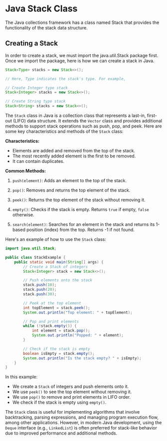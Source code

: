# Java Stack Class

The Java collections framework has a class named Stack that provides the functionality of the stack data structure.


## Creating a Stack
In order to create a stack, we must import the java.util.Stack package first. Once we import the package, here is how we can create a stack in Java.
```java
Stack<Type> stacks = new Stack<>();

// Here, Type indicates the stack's type. For example,

// Create Integer type stack
Stack<Integer> stacks = new Stack<>();

// Create String type stack
Stack<String> stacks = new Stack<>();

```


The `Stack` class in Java is a collection class that represents a last-in, first-out (LIFO) data structure. It extends the `Vector` class and provides additional methods to support stack operations such as push, pop, and peek. Here are some key characteristics and methods of the `Stack` class:

**Characteristics:**
- Elements are added and removed from the top of the stack.
- The most recently added element is the first to be removed.
- It can contain duplicates.

**Common Methods:**

1. `push(element)`: Adds an element to the top of the stack.

2. `pop()`: Removes and returns the top element of the stack.

3. `peek()`: Returns the top element of the stack without removing it.

4. `empty()`: Checks if the stack is empty. Returns `true` if empty, `false` otherwise.

5. `search(element)`: Searches for an element in the stack and returns its 1-based position (index) from the top. Returns -1 if not found.

Here's an example of how to use the `Stack` class:

```java
import java.util.Stack;

public class StackExample {
    public static void main(String[] args) {
        // Create a Stack of integers
        Stack<Integer> stack = new Stack<>();

        // Push elements onto the stack
        stack.push(10);
        stack.push(20);
        stack.push(30);

        // Peek at the top element
        int topElement = stack.peek();
        System.out.println("Top element: " + topElement);

        // Pop and print elements
        while (!stack.empty()) {
            int element = stack.pop();
            System.out.println("Popped: " + element);
        }

        // Check if the stack is empty
        boolean isEmpty = stack.empty();
        System.out.println("Is the stack empty? " + isEmpty);
    }
}
```

In this example:

- We create a `Stack` of integers and push elements onto it.
- We use `peek()` to see the top element without removing it.
- We use `pop()` to remove and print elements in LIFO order.
- We check if the stack is empty using `empty()`.

The `Stack` class is useful for implementing algorithms that involve backtracking, parsing expressions, and managing program execution flow, among other applications. However, in modern Java development, using the `Deque` interface (e.g., `LinkedList`) is often preferred for stack-like behavior due to improved performance and additional methods.